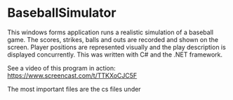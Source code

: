 # BaseballSimulator
This windows forms application runs a realistic simulation of a baseball game. The scores, strikes, balls and outs are recorded and shown on the screen. Player positions are represented visually and the play description is displayed concurrently. This was written with C# and the .NET framework. 

See a video of this program in action: https://www.screencast.com/t/TTKXoCJC5F

The most important files are the cs files under
